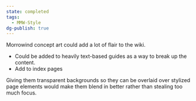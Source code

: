 ```yaml
---
state: completed
tags:
  - MMW-Style
dg-publish: true
---
```

Morrowind concept art could add a lot of flair to the wiki. 
- Could be added to heavily text-based guides as a way to break up the content. 
- Add to index pages

Giving them transparent backgrounds so they can be overlaid over stylized page elements would make them blend in better rather than stealing too much focus.